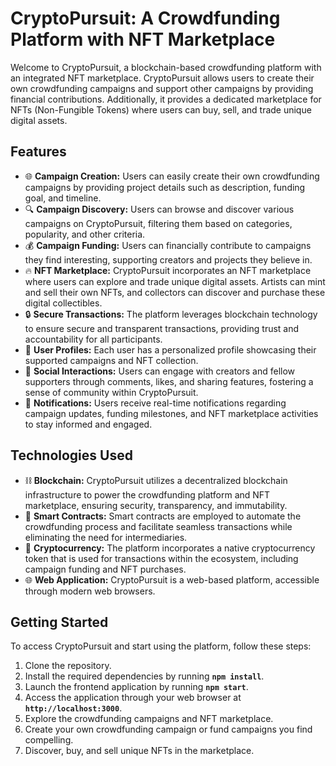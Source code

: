 # CryptoPursuit: A Crowdfunding Platform with NFT Marketplace

Welcome to CryptoPursuit, a blockchain-based crowdfunding platform with an integrated NFT marketplace. CryptoPursuit allows users to create their own crowdfunding campaigns and support other campaigns by providing financial contributions. Additionally, it provides a dedicated marketplace for NFTs (Non-Fungible Tokens) where users can buy, sell, and trade unique digital assets.

## Features

- 🌐 **Campaign Creation:** Users can easily create their own crowdfunding campaigns by providing project details such as description, funding goal, and timeline.
- 🔍 **Campaign Discovery:** Users can browse and discover various campaigns on CryptoPursuit, filtering them based on categories, popularity, and other criteria.
- 💰 **Campaign Funding:** Users can financially contribute to campaigns they find interesting, supporting creators and projects they believe in.
- 🔥 **NFT Marketplace:** CryptoPursuit incorporates an NFT marketplace where users can explore and trade unique digital assets. Artists can mint and sell their own NFTs, and collectors can discover and purchase these digital collectibles.
- 🔒 **Secure Transactions:** The platform leverages blockchain technology to ensure secure and transparent transactions, providing trust and accountability for all participants.
- 👥 **User Profiles:** Each user has a personalized profile showcasing their supported campaigns and NFT collection.
- 💬 **Social Interactions:** Users can engage with creators and fellow supporters through comments, likes, and sharing features, fostering a sense of community within CryptoPursuit.
- 📩 **Notifications:** Users receive real-time notifications regarding campaign updates, funding milestones, and NFT marketplace activities to stay informed and engaged.

## Technologies Used

- ⛓️ **Blockchain:** CryptoPursuit utilizes a decentralized blockchain infrastructure to power the crowdfunding platform and NFT marketplace, ensuring security, transparency, and immutability.
- 🧠 **Smart Contracts:** Smart contracts are employed to automate the crowdfunding process and facilitate seamless transactions while eliminating the need for intermediaries.
- 💎 **Cryptocurrency:** The platform incorporates a native cryptocurrency token that is used for transactions within the ecosystem, including campaign funding and NFT purchases.
- 🌐 **Web Application:** CryptoPursuit is a web-based platform, accessible through modern web browsers.

## Getting Started

To access CryptoPursuit and start using the platform, follow these steps:

1. Clone the repository.
2. Install the required dependencies by running **`npm install`**.
3. Launch the frontend application by running **`npm start`**.
4. Access the application through your web browser at **`http://localhost:3000`**.
5. Explore the crowdfunding campaigns and NFT marketplace.
6. Create your own crowdfunding campaign or fund campaigns you find compelling.
7. Discover, buy, and sell unique NFTs in the marketplace.


